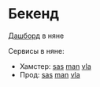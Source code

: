 # Бекенд

[Дашборд](https://nanny.yandex-team.ru/ui/#/services/dashboards/catalog/goods-runtime/) в няне 

Сервисы в няне:
- Хамстер: [sas](https://nanny.yandex-team.ru/ui/#/services/catalog/goods-runtime-hamster-sas) [man](https://nanny.yandex-team.ru/ui/#/services/catalog/goods-runtime-hamster-man) [vla](https://nanny.yandex-team.ru/ui/#/services/catalog/goods-runtime-hamster-vla)
- Прод: [sas](https://nanny.yandex-team.ru/ui/#/services/catalog/goods-runtime-production-sas) [man](https://nanny.yandex-team.ru/ui/#/services/catalog/goods-runtime-production-man) [vla](https://nanny.yandex-team.ru/ui/#/services/catalog/goods-runtime-production-vla)

